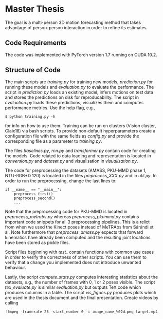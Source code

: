 # Master Thesis

The goal is a multi-person 3D motion forecasting method that takes advantage of person-person interaction in order to refine its estimates.


## Code Requirements

The code was implemented with PyTorch version 1.7 running on CUDA 10.2.

## Structure of Code

The main scripts are *training.py* for training new models, *prediction.py* for running these models and *evaluation.py* to evaluate the performance. The script in *prediction.py* loads an existing model, infers motions on test data and stores the predictions on disk for reproducability. The script in *evaluation.py* loads these predictions, visualizes them and computes performance metrics. Use the help flag, e.g.,

```
$ python training.py -h
```

for info on how to use them. Training can be run on clusters (Vision cluster, Claix18) via bash scripts. To provide non-default hyperparameters create a configuration file with the same fields as *config.py* and provide the corresponding file as a parameter to *training.py*.

The files *baselines.py*, *rnn.py* and *transformer.py* contain code for creating the models. Code related to data loading and representation is located in *conversion.py* and *dataset.py* and visualisation in *visualisation.py*.

The code for preprocessing the datasets (AMASS, PKU-MMD phase 1, NTU-RGB+D 120) is located in the files *preprocess_XXX.py* and in *util.py*. In order to run the preprocessing, change the last lines to:

```
if __name__ == "__main__":
    preprocess_first()
    preprocess_second()
    ...
```

Note that the preprocessing code for PKU-MMD is located in *preprocess_metrabs.py* whereas *preprocess_pkummd.py* contains important code snippets for all 3 preprocessing pipelines. This is a relict from when we used the Kinect poses instead of MeTRAbs from Sárándi et al. Note furthermore that *preprocess_amass.py* expects that forward kinematics have already been computed and the resulting joint locations have been stored as pickle files.

Script files beginning with *test_* contain functions with common use cases in order to verify the correctness of other scripts. You can use them to verify that a change you implemented does not introduce unwanted behaviour.

Lastly, the script *compute_stats.py* computes interesting statistics about the datasets, e.g., the number of frames with 0, 1 or 2 poses visible. The script *tex_evaluate.py* is similar *evaluation.py* but outputs TeX code which produces columns in a table. The script *vis_figues.py* produces plots which are used in the thesis document and the final presentation. Create videos by calling

```
ffmpeg -framerate 25 -start_number 0 -i image_name_%02d.png target.mp4
```

